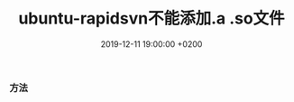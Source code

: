 ﻿---
layout: post
title:  "ubuntu-rapidsvn不能添加.a .so文件"
date:   2019-12-11 19:00:00 +0200
categories: ubuntu
---
### 方法
```

```

